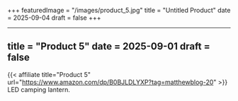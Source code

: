 +++
featuredImage = "/images/product_5.jpg"
title = "Untitled Product"
date = 2025-09-04
draft = false
+++

---
title = "Product 5"
date = 2025-09-01
draft = false
---

{{< affiliate title="Product 5" url="https://www.amazon.com/dp/B0BJLDLYXP?tag=matthewblog-20" >}}
LED camping lantern.
